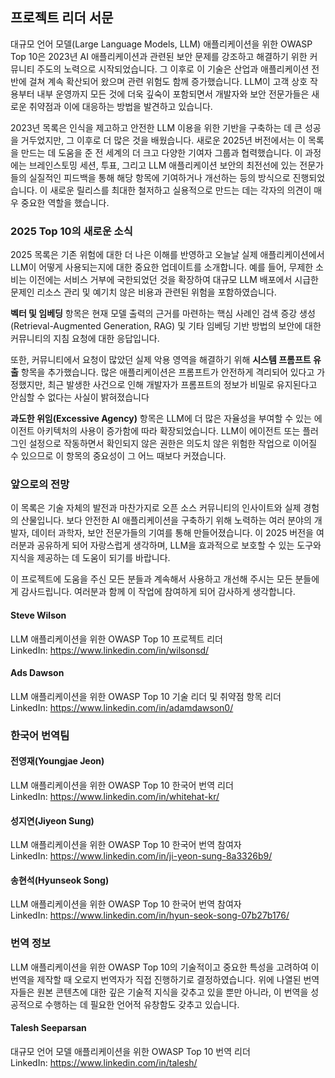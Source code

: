 ## 프로젝트 리더 서문

대규모 언어 모델(Large Language Models, LLM) 애플리케이션을 위한 OWASP Top 10은 2023년 AI 애플리케이션과 관련된 보안 문제를 강조하고 해결하기 위한 커뮤니티 주도의 노력으로 시작되었습니다. 그 이후로 이 기술은 산업과 애플리케이션 전반에 걸쳐 계속 확산되어 왔으며 관련 위험도 함께 증가했습니다. LLM이 고객 상호 작용부터 내부 운영까지 모든 것에 더욱 깊숙이 포함되면서 개발자와 보안 전문가들은 새로운 취약점과 이에 대응하는 방법을 발견하고 있습니다.

2023년 목록은 인식을 제고하고 안전한 LLM 이용을 위한 기반을 구축하는 데 큰 성공을 거두었지만, 그 이후로 더 많은 것을 배웠습니다. 새로운 2025년 버전에서는 이 목록을 만드는 데 도움을 준 전 세계의 더 크고 다양한 기여자 그룹과 협력했습니다. 이 과정에는 브레인스토밍 세션, 투표, 그리고 LLM 애플리케이션 보안의 최전선에 있는 전문가들의 실질적인 피드백을 통해 해당 항목에 기여하거나 개선하는 등의 방식으로 진행되었습니다. 이 새로운 릴리스를 최대한 철저하고 실용적으로 만드는 데는 각자의 의견이 매우 중요한 역할을 했습니다.

### 2025 Top 10의 새로운 소식

2025 목록은 기존 위험에 대한 더 나은 이해를 반영하고 오늘날 실제 애플리케이션에서 LLM이 어떻게 사용되는지에 대한 중요한 업데이트를 소개합니다. 예를 들어, 무제한 소비는 이전에는 서비스 거부에 국한되었던 것을 확장하여 대규모 LLM 배포에서 시급한 문제인 리소스 관리 및 예기치 않은 비용과 관련된 위험을 포함하였습니다.

**벡터 및 임베딩** 항목은 현재 모델 출력의 근거를 마련하는 핵심 사례인 검색 증강 생성(Retrieval-Augmented Generation, RAG) 및 기타 임베딩 기반 방법의 보안에 대한 커뮤니티의 지침 요청에 대한 응답입니다.

또한, 커뮤니티에서 요청이 많았던 실제 악용 영역을 해결하기 위해 **시스템 프롬프트 유출** 항목을 추가했습니다. 많은 애플리케이션은 프롬프트가 안전하게 격리되어 있다고 가정했지만, 최근 발생한 사건으로 인해 개발자가 프롬프트의 정보가 비밀로 유지된다고 안심할 수 없다는 사실이 밝혀졌습니다

**과도한 위임(Excessive Agency)** 항목은 LLM에 더 많은 자율성을 부여할 수 있는 에이전트 아키텍처의 사용이 증가함에 따라 확장되었습니다. LLM이 에이전트 또는 플러그인 설정으로 작동하면서 확인되지 않은 권한은 의도치 않은 위험한 작업으로 이어질 수 있으므로 이 항목의 중요성이 그 어느 때보다 커졌습니다.

### 앞으로의 전망

이 목록은 기술 자체의 발전과 마찬가지로 오픈 소스 커뮤니티의 인사이트와 실제 경험의 산물입니다. 보다 안전한 AI 애플리케이션을 구축하기 위해 노력하는 여러 분야의 개발자, 데이터 과학자, 보안 전문가들의 기여를 통해 만들어졌습니다. 이 2025 버전을 여러분과 공유하게 되어 자랑스럽게 생각하며, LLM을 효과적으로 보호할 수 있는 도구와 지식을 제공하는 데 도움이 되기를 바랍니다.

이 프로젝트에 도움을 주신 모든 분들과 계속해서 사용하고 개선해 주시는 모든 분들에게 감사드립니다. 여러분과 함께 이 작업에 참여하게 되어 감사하게 생각합니다.

#### Steve Wilson

LLM 애플리케이션을 위한 OWASP Top 10 프로젝트 리더  
LinkedIn: <https://www.linkedin.com/in/wilsonsd/>

#### Ads Dawson

LLM 애플리케이션을 위한 OWASP Top 10 기술 리더 및 취약점 항목 리더  
LinkedIn: <https://www.linkedin.com/in/adamdawson0/>

### 한국어 번역팀

#### 전영재(Youngjae Jeon)

LLM 애플리케이션을 위한 OWASP Top 10 한국어 번역 리더  
LinkedIn: <https://www.linkedin.com/in/whitehat-kr/>

#### 성지연(Jiyeon Sung)

LLM 애플리케이션을 위한 OWASP Top 10 한국어 번역 참여자  
LinkedIn: <https://www.linkedin.com/in/ji-yeon-sung-8a3326b9/>

#### 송현석(Hyunseok Song)

LLM 애플리케이션을 위한 OWASP Top 10 한국어 번역 참여자  
LinkedIn: <https://www.linkedin.com/in/hyun-seok-song-07b27b176/>

### 번역 정보

LLM 애플리케이션을 위한 OWASP Top 10의 기술적이고 중요한 특성을 고려하여 이 번역을 제작할 때 오로지 번역자가 직접 진행하기로 결정하였습니다. 위에 나열된 번역자들은 원본 콘텐츠에 대한 깊은 기술적 지식을 갖추고 있을 뿐만 아니라, 이 번역을 성공적으로 수행하는 데 필요한 언어적 유창함도 갖추고 있습니다.

#### Talesh Seeparsan

대규모 언어 모델 애플리케이션을 위한 OWASP Top 10 번역 리더  
LinkedIn: <https://www.linkedin.com/in/talesh/>
